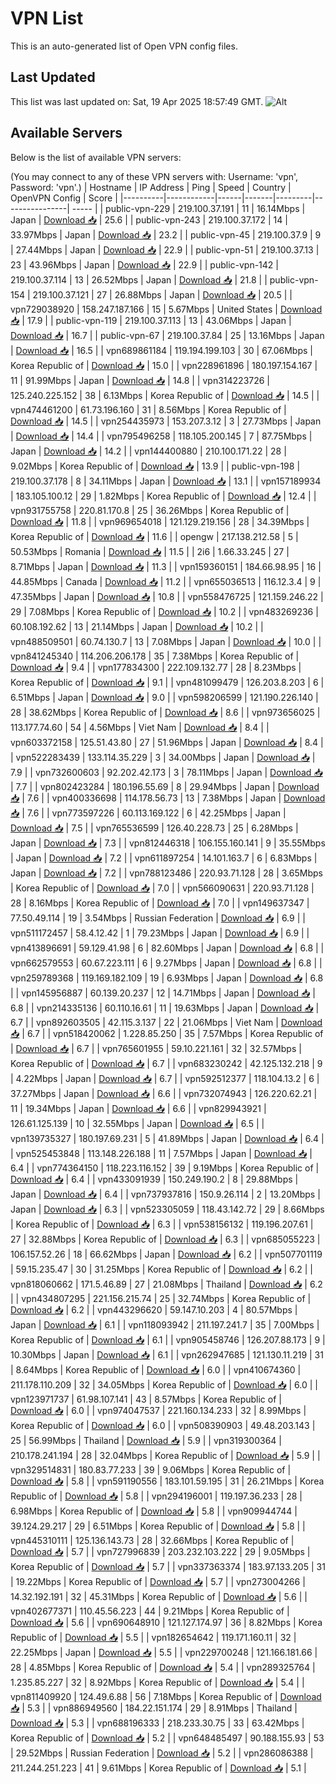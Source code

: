 # VPN List

This is an auto-generated list of Open VPN config files.

## Last Updated

This list was last updated on: Sat, 19 Apr 2025 18:57:49 GMT.
![Alt](https://repobeats.axiom.co/api/embed/186b98318ef1479477931607c1ad7d823f12451f.svg "Repobeats analytics image")

## Available Servers

Below is the list of available VPN servers:

(You may connect to any of these VPN servers with: Username: 'vpn', Password: 'vpn'.)
| Hostname | IP Address | Ping | Speed | Country | OpenVPN Config | Score |
|----------|------------|------|-------|---------|----------------| ----- |
| public-vpn-229 | 219.100.37.191 | 11 | 16.14Mbps | Japan | [Download 📥](./configs/server_0_JP.ovpn) | 25.6 |
| public-vpn-243 | 219.100.37.172 | 14 | 33.97Mbps | Japan | [Download 📥](./configs/server_1_JP.ovpn) | 23.2 |
| public-vpn-45 | 219.100.37.9 | 9 | 27.44Mbps | Japan | [Download 📥](./configs/server_2_JP.ovpn) | 22.9 |
| public-vpn-51 | 219.100.37.13 | 23 | 43.96Mbps | Japan | [Download 📥](./configs/server_3_JP.ovpn) | 22.9 |
| public-vpn-142 | 219.100.37.114 | 13 | 26.52Mbps | Japan | [Download 📥](./configs/server_4_JP.ovpn) | 21.8 |
| public-vpn-154 | 219.100.37.121 | 27 | 26.88Mbps | Japan | [Download 📥](./configs/server_5_JP.ovpn) | 20.5 |
| vpn729038920 | 158.247.187.166 | 15 | 5.67Mbps | United States | [Download 📥](./configs/server_6_US.ovpn) | 17.9 |
| public-vpn-119 | 219.100.37.113 | 13 | 43.06Mbps | Japan | [Download 📥](./configs/server_7_JP.ovpn) | 16.7 |
| public-vpn-67 | 219.100.37.84 | 25 | 13.16Mbps | Japan | [Download 📥](./configs/server_8_JP.ovpn) | 16.5 |
| vpn689861184 | 119.194.199.103 | 30 | 67.06Mbps | Korea Republic of | [Download 📥](./configs/server_9_KR.ovpn) | 15.0 |
| vpn228961896 | 180.197.154.167 | 11 | 91.99Mbps | Japan | [Download 📥](./configs/server_10_JP.ovpn) | 14.8 |
| vpn314223726 | 125.240.225.152 | 38 | 6.13Mbps | Korea Republic of | [Download 📥](./configs/server_11_KR.ovpn) | 14.5 |
| vpn474461200 | 61.73.196.160 | 31 | 8.56Mbps | Korea Republic of | [Download 📥](./configs/server_12_KR.ovpn) | 14.5 |
| vpn254435973 | 153.207.3.12 | 3 | 27.73Mbps | Japan | [Download 📥](./configs/server_13_JP.ovpn) | 14.4 |
| vpn795496258 | 118.105.200.145 | 7 | 87.75Mbps | Japan | [Download 📥](./configs/server_14_JP.ovpn) | 14.2 |
| vpn144400880 | 210.100.171.22 | 28 | 9.02Mbps | Korea Republic of | [Download 📥](./configs/server_15_KR.ovpn) | 13.9 |
| public-vpn-198 | 219.100.37.178 | 8 | 34.11Mbps | Japan | [Download 📥](./configs/server_16_JP.ovpn) | 13.1 |
| vpn157189934 | 183.105.100.12 | 29 | 1.82Mbps | Korea Republic of | [Download 📥](./configs/server_17_KR.ovpn) | 12.4 |
| vpn931755758 | 220.81.170.8 | 25 | 36.26Mbps | Korea Republic of | [Download 📥](./configs/server_18_KR.ovpn) | 11.8 |
| vpn969654018 | 121.129.219.156 | 28 | 34.39Mbps | Korea Republic of | [Download 📥](./configs/server_19_KR.ovpn) | 11.6 |
| opengw | 217.138.212.58 | 5 | 50.53Mbps | Romania | [Download 📥](./configs/server_20_RO.ovpn) | 11.5 |
| 2i6 | 1.66.33.245 | 27 | 8.71Mbps | Japan | [Download 📥](./configs/server_21_JP.ovpn) | 11.3 |
| vpn159360151 | 184.66.98.95 | 16 | 44.85Mbps | Canada | [Download 📥](./configs/server_22_CA.ovpn) | 11.2 |
| vpn655036513 | 116.12.3.4 | 9 | 47.35Mbps | Japan | [Download 📥](./configs/server_23_JP.ovpn) | 10.8 |
| vpn558476725 | 121.159.246.22 | 29 | 7.08Mbps | Korea Republic of | [Download 📥](./configs/server_24_KR.ovpn) | 10.2 |
| vpn483269236 | 60.108.192.62 | 13 | 21.14Mbps | Japan | [Download 📥](./configs/server_25_JP.ovpn) | 10.2 |
| vpn488509501 | 60.74.130.7 | 13 | 7.08Mbps | Japan | [Download 📥](./configs/server_26_JP.ovpn) | 10.0 |
| vpn841245340 | 114.206.206.178 | 35 | 7.38Mbps | Korea Republic of | [Download 📥](./configs/server_27_KR.ovpn) | 9.4 |
| vpn177834300 | 222.109.132.77 | 28 | 8.23Mbps | Korea Republic of | [Download 📥](./configs/server_28_KR.ovpn) | 9.1 |
| vpn481099479 | 126.203.8.203 | 6 | 6.51Mbps | Japan | [Download 📥](./configs/server_29_JP.ovpn) | 9.0 |
| vpn598206599 | 121.190.226.140 | 28 | 38.62Mbps | Korea Republic of | [Download 📥](./configs/server_30_KR.ovpn) | 8.6 |
| vpn973656025 | 113.177.74.60 | 54 | 4.56Mbps | Viet Nam | [Download 📥](./configs/server_31_VN.ovpn) | 8.4 |
| vpn603372158 | 125.51.43.80 | 27 | 51.96Mbps | Japan | [Download 📥](./configs/server_32_JP.ovpn) | 8.4 |
| vpn522283439 | 133.114.35.229 | 3 | 34.00Mbps | Japan | [Download 📥](./configs/server_33_JP.ovpn) | 7.9 |
| vpn732600603 | 92.202.42.173 | 3 | 78.11Mbps | Japan | [Download 📥](./configs/server_34_JP.ovpn) | 7.7 |
| vpn802423284 | 180.196.55.69 | 8 | 29.94Mbps | Japan | [Download 📥](./configs/server_35_JP.ovpn) | 7.6 |
| vpn400336698 | 114.178.56.73 | 13 | 7.38Mbps | Japan | [Download 📥](./configs/server_36_JP.ovpn) | 7.6 |
| vpn773597226 | 60.113.169.122 | 6 | 42.25Mbps | Japan | [Download 📥](./configs/server_37_JP.ovpn) | 7.5 |
| vpn765536599 | 126.40.228.73 | 25 | 6.28Mbps | Japan | [Download 📥](./configs/server_38_JP.ovpn) | 7.3 |
| vpn812446318 | 106.155.160.141 | 9 | 35.55Mbps | Japan | [Download 📥](./configs/server_39_JP.ovpn) | 7.2 |
| vpn611897254 | 14.101.163.7 | 6 | 6.83Mbps | Japan | [Download 📥](./configs/server_40_JP.ovpn) | 7.2 |
| vpn788123486 | 220.93.71.128 | 28 | 3.65Mbps | Korea Republic of | [Download 📥](./configs/server_41_KR.ovpn) | 7.0 |
| vpn566090631 | 220.93.71.128 | 28 | 8.16Mbps | Korea Republic of | [Download 📥](./configs/server_42_KR.ovpn) | 7.0 |
| vpn149637347 | 77.50.49.114 | 19 | 3.54Mbps | Russian Federation | [Download 📥](./configs/server_43_RU.ovpn) | 6.9 |
| vpn511172457 | 58.4.12.42 | 1 | 79.23Mbps | Japan | [Download 📥](./configs/server_44_JP.ovpn) | 6.9 |
| vpn413896691 | 59.129.41.98 | 6 | 82.60Mbps | Japan | [Download 📥](./configs/server_45_JP.ovpn) | 6.8 |
| vpn662579553 | 60.67.223.111 | 6 | 9.27Mbps | Japan | [Download 📥](./configs/server_46_JP.ovpn) | 6.8 |
| vpn259789368 | 119.169.182.109 | 19 | 6.93Mbps | Japan | [Download 📥](./configs/server_47_JP.ovpn) | 6.8 |
| vpn145956887 | 60.139.20.237 | 12 | 14.71Mbps | Japan | [Download 📥](./configs/server_48_JP.ovpn) | 6.8 |
| vpn214335136 | 60.110.16.61 | 11 | 19.63Mbps | Japan | [Download 📥](./configs/server_49_JP.ovpn) | 6.7 |
| vpn892603505 | 42.115.3.137 | 22 | 21.06Mbps | Viet Nam | [Download 📥](./configs/server_50_VN.ovpn) | 6.7 |
| vpn518420062 | 1.228.85.250 | 35 | 7.57Mbps | Korea Republic of | [Download 📥](./configs/server_51_KR.ovpn) | 6.7 |
| vpn765601955 | 59.10.221.161 | 32 | 32.57Mbps | Korea Republic of | [Download 📥](./configs/server_52_KR.ovpn) | 6.7 |
| vpn683230242 | 42.125.132.218 | 9 | 4.22Mbps | Japan | [Download 📥](./configs/server_53_JP.ovpn) | 6.7 |
| vpn592512377 | 118.104.13.2 | 6 | 37.27Mbps | Japan | [Download 📥](./configs/server_54_JP.ovpn) | 6.6 |
| vpn732074943 | 126.220.62.21 | 11 | 19.34Mbps | Japan | [Download 📥](./configs/server_55_JP.ovpn) | 6.6 |
| vpn829943921 | 126.61.125.139 | 10 | 32.55Mbps | Japan | [Download 📥](./configs/server_56_JP.ovpn) | 6.5 |
| vpn139735327 | 180.197.69.231 | 5 | 41.89Mbps | Japan | [Download 📥](./configs/server_57_JP.ovpn) | 6.4 |
| vpn525453848 | 113.148.226.188 | 11 | 7.57Mbps | Japan | [Download 📥](./configs/server_58_JP.ovpn) | 6.4 |
| vpn774364150 | 118.223.116.152 | 39 | 9.19Mbps | Korea Republic of | [Download 📥](./configs/server_59_KR.ovpn) | 6.4 |
| vpn433091939 | 150.249.190.2 | 8 | 29.88Mbps | Japan | [Download 📥](./configs/server_60_JP.ovpn) | 6.4 |
| vpn737937816 | 150.9.26.114 | 2 | 13.20Mbps | Japan | [Download 📥](./configs/server_61_JP.ovpn) | 6.3 |
| vpn523305059 | 118.43.142.72 | 29 | 8.66Mbps | Korea Republic of | [Download 📥](./configs/server_62_KR.ovpn) | 6.3 |
| vpn538156132 | 119.196.207.61 | 27 | 32.88Mbps | Korea Republic of | [Download 📥](./configs/server_63_KR.ovpn) | 6.3 |
| vpn685055223 | 106.157.52.26 | 18 | 66.62Mbps | Japan | [Download 📥](./configs/server_64_JP.ovpn) | 6.2 |
| vpn507701119 | 59.15.235.47 | 30 | 31.25Mbps | Korea Republic of | [Download 📥](./configs/server_65_KR.ovpn) | 6.2 |
| vpn818060662 | 171.5.46.89 | 27 | 21.08Mbps | Thailand | [Download 📥](./configs/server_66_TH.ovpn) | 6.2 |
| vpn434807295 | 221.156.215.74 | 25 | 32.74Mbps | Korea Republic of | [Download 📥](./configs/server_67_KR.ovpn) | 6.2 |
| vpn443296620 | 59.147.10.203 | 4 | 80.57Mbps | Japan | [Download 📥](./configs/server_68_JP.ovpn) | 6.1 |
| vpn118093942 | 211.197.241.7 | 35 | 7.00Mbps | Korea Republic of | [Download 📥](./configs/server_69_KR.ovpn) | 6.1 |
| vpn905458746 | 126.207.88.173 | 9 | 10.30Mbps | Japan | [Download 📥](./configs/server_70_JP.ovpn) | 6.1 |
| vpn262947685 | 121.130.11.219 | 31 | 8.64Mbps | Korea Republic of | [Download 📥](./configs/server_71_KR.ovpn) | 6.0 |
| vpn410674360 | 211.178.110.209 | 32 | 34.05Mbps | Korea Republic of | [Download 📥](./configs/server_72_KR.ovpn) | 6.0 |
| vpn123971737 | 61.98.107.141 | 43 | 8.57Mbps | Korea Republic of | [Download 📥](./configs/server_73_KR.ovpn) | 6.0 |
| vpn974047537 | 221.160.134.233 | 32 | 8.99Mbps | Korea Republic of | [Download 📥](./configs/server_74_KR.ovpn) | 6.0 |
| vpn508390903 | 49.48.203.143 | 25 | 56.99Mbps | Thailand | [Download 📥](./configs/server_75_TH.ovpn) | 5.9 |
| vpn319300364 | 210.178.241.194 | 28 | 32.04Mbps | Korea Republic of | [Download 📥](./configs/server_76_KR.ovpn) | 5.9 |
| vpn329514831 | 180.83.77.233 | 39 | 9.06Mbps | Korea Republic of | [Download 📥](./configs/server_77_KR.ovpn) | 5.8 |
| vpn591190556 | 183.101.59.195 | 31 | 26.21Mbps | Korea Republic of | [Download 📥](./configs/server_78_KR.ovpn) | 5.8 |
| vpn294196001 | 119.197.36.233 | 28 | 6.98Mbps | Korea Republic of | [Download 📥](./configs/server_79_KR.ovpn) | 5.8 |
| vpn909944744 | 39.124.29.217 | 29 | 6.51Mbps | Korea Republic of | [Download 📥](./configs/server_80_KR.ovpn) | 5.8 |
| vpn445310111 | 125.136.143.73 | 28 | 32.66Mbps | Korea Republic of | [Download 📥](./configs/server_81_KR.ovpn) | 5.7 |
| vpn727996839 | 203.232.103.222 | 29 | 9.05Mbps | Korea Republic of | [Download 📥](./configs/server_82_KR.ovpn) | 5.7 |
| vpn337363374 | 183.97.133.205 | 31 | 19.22Mbps | Korea Republic of | [Download 📥](./configs/server_83_KR.ovpn) | 5.7 |
| vpn273004266 | 14.32.192.191 | 32 | 45.31Mbps | Korea Republic of | [Download 📥](./configs/server_84_KR.ovpn) | 5.6 |
| vpn402677371 | 110.45.56.223 | 44 | 9.21Mbps | Korea Republic of | [Download 📥](./configs/server_85_KR.ovpn) | 5.6 |
| vpn690648910 | 121.127.174.97 | 36 | 8.82Mbps | Korea Republic of | [Download 📥](./configs/server_86_KR.ovpn) | 5.5 |
| vpn182654642 | 119.171.160.11 | 32 | 22.25Mbps | Japan | [Download 📥](./configs/server_87_JP.ovpn) | 5.5 |
| vpn229700248 | 121.166.181.66 | 28 | 4.85Mbps | Korea Republic of | [Download 📥](./configs/server_88_KR.ovpn) | 5.4 |
| vpn289325764 | 1.235.85.227 | 32 | 8.92Mbps | Korea Republic of | [Download 📥](./configs/server_89_KR.ovpn) | 5.4 |
| vpn811409920 | 124.49.6.88 | 56 | 7.18Mbps | Korea Republic of | [Download 📥](./configs/server_90_KR.ovpn) | 5.3 |
| vpn886949560 | 184.22.151.174 | 29 | 8.91Mbps | Thailand | [Download 📥](./configs/server_91_TH.ovpn) | 5.3 |
| vpn688196333 | 218.233.30.75 | 33 | 63.42Mbps | Korea Republic of | [Download 📥](./configs/server_92_KR.ovpn) | 5.2 |
| vpn648485497 | 90.188.155.93 | 53 | 29.52Mbps | Russian Federation | [Download 📥](./configs/server_93_RU.ovpn) | 5.2 |
| vpn286086388 | 211.244.251.223 | 41 | 9.61Mbps | Korea Republic of | [Download 📥](./configs/server_94_KR.ovpn) | 5.1 |
